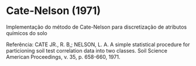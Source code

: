 # Cate-Nelson (1971)

Implementação do método de Cate-Nelson para discretização de atributos químicos do solo

Referência:
CATE JR., R. B,; NELSON, L. A. A simple statistical procedure for particioning soil test correlation data into two classes. Soil Science American Proceedings, v. 35, p. 658-660, 1971.
